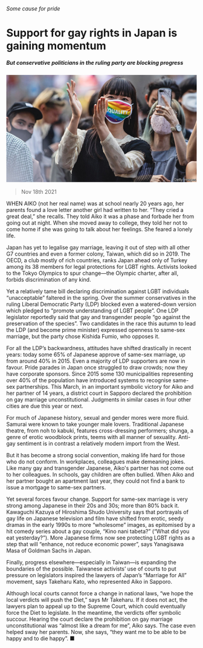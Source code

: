 ###### Some cause for pride

# Support for gay rights in Japan is gaining momentum 

##### But conservative politicians in the ruling party are blocking progress 

![image](images/20211120_ASP002_0.jpg) 

> Nov 18th 2021 

WHEN AIKO (not her real name) was at school nearly 20 years ago, her parents found a love letter another girl had written to her. “They cried a great deal,” she recalls. They told Aiko it was a phase and forbade her from going out at night. When she moved away to college, they told her not to come home if she was going to talk about her feelings. She feared a lonely life.

Japan has yet to legalise gay marriage, leaving it out of step with all other G7 countries and even a former colony, Taiwan, which did so in 2019. The OECD, a club mostly of rich countries, ranks Japan ahead only of Turkey among its 38 members for legal protections for LGBT rights. Activists looked to the Tokyo Olympics to spur change—the Olympic charter, after all, forbids discrimination of any kind.


Yet a relatively tame bill declaring discrimination against LGBT individuals “unacceptable” faltered in the spring. Over the summer conservatives in the ruling Liberal Democratic Party (LDP) blocked even a watered-down version which pledged to “promote understanding of LGBT people”. One LDP legislator reportedly said that gay and transgender people “go against the preservation of the species”. Two candidates in the race this autumn to lead the LDP (and become prime minister) expressed openness to same-sex marriage, but the party chose Kishida Fumio, who opposes it.

For all the LDP’s backwardness, attitudes have shifted drastically in recent years: today some 65% of Japanese approve of same-sex marriage, up from around 40% in 2015. Even a majority of LDP supporters are now in favour. Pride parades in Japan once struggled to draw crowds; now they have corporate sponsors. Since 2015 some 130 municipalities representing over 40% of the population have introduced systems to recognise same-sex partnerships. This March, in an important symbolic victory for Aiko and her partner of 14 years, a district court in Sapporo declared the prohibition on gay marriage unconstitutional. Judgments in similar cases in four other cities are due this year or next.

For much of Japanese history, sexual and gender mores were more fluid. Samurai were known to take younger male lovers. Traditional Japanese theatre, from noh to kabuki, features cross-dressing performers; shunga, a genre of erotic woodblock prints, teems with all manner of sexuality. Anti-gay sentiment is in contrast a relatively modern import from the West.

But it has become a strong social convention, making life hard for those who do not conform. In workplaces, colleagues make demeaning jokes. Like many gay and transgender Japanese, Aiko's partner has not come out to her colleagues. In schools, gay children are often bullied. When Aiko and her partner bought an apartment last year, they could not find a bank to issue a mortgage to same-sex partners.

Yet several forces favour change. Support for same-sex marriage is very strong among Japanese in their 20s and 30s; more than 80% back it. Kawaguchi Kazuya of Hiroshima Shudo University says that portrayals of gay life on Japanese television and film have shifted from erotic, seedy dramas in the early 1990s to more “wholesome” images, as epitomised by a hit comedy series about a gay couple, “Kino nani tabeta?” (“What did you eat yesterday?”). More Japanese firms now see protecting LGBT rights as a step that will “enhance, not reduce economic power”, says Yanagisawa Masa of Goldman Sachs in Japan.

Finally, progress elsewhere—especially in Taiwan—is expanding the boundaries of the possible. Taiwanese activists’ use of courts to put pressure on legislators inspired the lawyers of Japan’s “Marriage for All” movement, says Takeharu Kato, who represented Aiko in Sapporo.

Although local courts cannot force a change in national laws, “we hope the local verdicts will push the Diet,” says Mr Takeharu. If it does not act, the lawyers plan to appeal up to the Supreme Court, which could eventually force the Diet to legislate. In the meantime, the verdicts offer symbolic succour. Hearing the court declare the prohibition on gay marriage unconstitutional was “almost like a dream for me”, Aiko says. The case even helped sway her parents. Now, she says, “they want me to be able to be happy and to die happy”. ■

